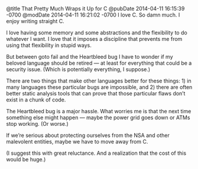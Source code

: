 @title That Pretty Much Wraps it Up for C
@pubDate 2014-04-11 16:15:39 -0700
@modDate 2014-04-11 16:21:02 -0700
I love C. So damn much. I enjoy writing straight C.

I love having some memory and some abstractions and the flexibility to do whatever I want. I love that it imposes a discipline that prevents me from using that flexibility in stupid ways.

But between goto fail and the Heartbleed bug I have to wonder if my beloved language should be retired — at least for everything that could be a security issue. (Which is potentially everything, I suppose.)

There are two things that make other languages better for these things: 1) in many languages these particular bugs are impossible, and 2) there are often better static analysis tools that can prove that those particular flaws don’t exist in a chunk of code.

The Heartbleed bug is a major hassle. What worries me is that the next time something else might happen — maybe the power grid goes down or ATMs stop working. (Or worse.)

If we’re serious about protecting ourselves from the NSA and other malevolent entities, maybe we have to move away from C.

(I suggest this with great reluctance. And a realization that the cost of this would be huge.)
